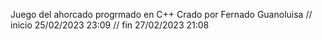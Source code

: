 Juego del ahorcado progrmado en C++
Crado por Fernado Guanoluisa
// inicio 25/02/2023 23:09
// fin 27/02/2023 21:08
